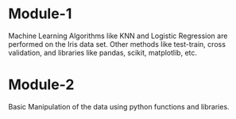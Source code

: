 # Module-1
Machine Learning Algorithms like KNN and Logistic Regression are performed on the Iris data set. Other methods like test-train, cross validation, and libraries like pandas, scikit, matplotlib, etc.

# Module-2
Basic Manipulation of the data using python functions and libraries.

